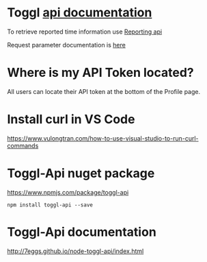 # Toggl [api documentation](https://github.com/toggl/toggl_api_docs)
To retrieve reported time information use [Reporting api](https://github.com/toggl/toggl_api_docs/blob/master/reports.md)

Request parameter documentation is [here](https://github.com/toggl/toggl_api_docs/blob/master/reports.md#request-parameters)

# Where is my API Token located?
All users can locate their API token at the bottom of the Profile page. 

# Install curl in VS Code
https://www.vulongtran.com/how-to-use-visual-studio-to-run-curl-commands

# Toggl-Api nuget package
https://www.npmjs.com/package/toggl-api

```
npm install toggl-api --save
```

# Toggl-Api documentation
http://7eggs.github.io/node-toggl-api/index.html

